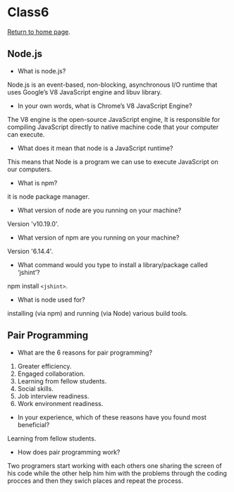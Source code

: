 # Class6 

[Return to home page](https://momansi96.github.io/reading-notes/).

## Node.js 


* What is node.js?

Node.js is an event-based, non-blocking, asynchronous I/O runtime that uses Google’s V8 JavaScript engine and libuv library.

* In your own words, what is Chrome’s V8 JavaScript Engine?

The V8 engine is the open-source JavaScript engine, It is responsible for compiling JavaScript directly to native machine code that your computer can execute.

* What does it mean that node is a JavaScript runtime?

This means that Node is a program we can use to execute JavaScript on our computers.

* What is npm?

it is node package manager. 

* What version of node are you running on your machine?

Version 'v10.19.0'. 

* What version of npm are you running on your machine?

Version '6.14.4'. 

* What command would you type to install a library/package called ‘jshint’?

npm install `<jshint>`. 

* What is node used for?

installing (via npm) and running (via Node) various build tools. 


## Pair Programming 


* What are the 6 reasons for pair programming?

1. Greater efficiency. 
2. Engaged collaboration. 
3. Learning from fellow students.
4. Social skills. 
5. Job interview readiness. 
6. Work environment readiness. 

* In your experience, which of these reasons have you found most beneficial?

Learning from fellow students. 

* How does pair programming work?

Two programers start working with each others one sharing the screen of his code while the other help him him with the problems through the coding procces and then they swich places and repeat the process. 


